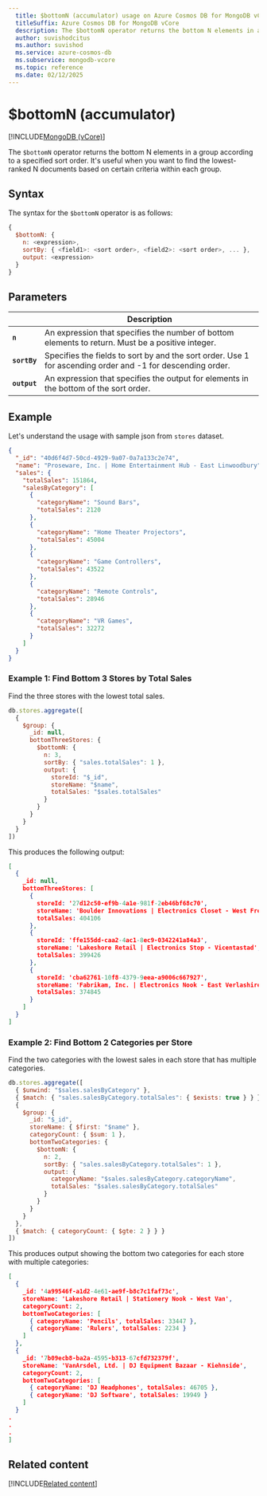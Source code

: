 ```yaml
---
  title: $bottomN (accumulator) usage on Azure Cosmos DB for MongoDB vCore
  titleSuffix: Azure Cosmos DB for MongoDB vCore
  description: The $bottomN operator returns the bottom N elements in a group according to a specified sort order.
  author: suvishodcitus
  ms.author: suvishod
  ms.service: azure-cosmos-db
  ms.subservice: mongodb-vcore
  ms.topic: reference
  ms.date: 02/12/2025
---
```


# $bottomN (accumulator)

[!INCLUDE[MongoDB (vCore)](~/reusable-content/ce-skilling/azure/includes/cosmos-db/includes/appliesto-mongodb-vcore.md)]

The `$bottomN` operator returns the bottom N elements in a group according to a specified sort order. It's useful when you want to find the lowest-ranked N documents based on certain criteria within each group.

## Syntax

The syntax for the `$bottomN` operator is as follows:

```javascript
{
  $bottomN: {
    n: <expression>,
    sortBy: { <field1>: <sort order>, <field2>: <sort order>, ... },
    output: <expression>
  }
}
```

## Parameters

| | Description |
| --- | --- |
| **`n`** | An expression that specifies the number of bottom elements to return. Must be a positive integer. |
| **`sortBy`** | Specifies the fields to sort by and the sort order. Use 1 for ascending order and -1 for descending order. |
| **`output`** | An expression that specifies the output for elements in the bottom of the sort order. |

## Example

Let's understand the usage with sample json from `stores` dataset.

```json
{
  "_id": "40d6f4d7-50cd-4929-9a07-0a7a133c2e74",
  "name": "Proseware, Inc. | Home Entertainment Hub - East Linwoodbury",
  "sales": {
    "totalSales": 151864,
    "salesByCategory": [
      {
        "categoryName": "Sound Bars",
        "totalSales": 2120
      },
      {
        "categoryName": "Home Theater Projectors",
        "totalSales": 45004
      },
      {
        "categoryName": "Game Controllers",
        "totalSales": 43522
      },
      {
        "categoryName": "Remote Controls",
        "totalSales": 28946
      },
      {
        "categoryName": "VR Games",
        "totalSales": 32272
      }
    ]
  }
}
```

### Example 1: Find Bottom 3 Stores by Total Sales

Find the three stores with the lowest total sales.

```javascript
db.stores.aggregate([
  {
    $group: {
      _id: null,
      bottomThreeStores: {
        $bottomN: {
          n: 3,
          sortBy: { "sales.totalSales": 1 },
          output: {
            storeId: "$_id",
            storeName: "$name",
            totalSales: "$sales.totalSales"
          }
        }
      }
    }
  }
])
```

This produces the following output:

```json
[
  {
    _id: null,
    bottomThreeStores: [
      {
        storeId: '27d12c50-ef9b-4a1e-981f-2eb46bf68c70',
        storeName: 'Boulder Innovations | Electronics Closet - West Freddy',
        totalSales: 404106
      },
      {
        storeId: 'ffe155dd-caa2-4ac1-8ec9-0342241a84a3',
        storeName: 'Lakeshore Retail | Electronics Stop - Vicentastad',
        totalSales: 399426
      },
      {
        storeId: 'cba62761-10f8-4379-9eea-a9006c667927',
        storeName: 'Fabrikam, Inc. | Electronics Nook - East Verlashire',
        totalSales: 374845
      }
    ]
  }
]
```

### Example 2: Find Bottom 2 Categories per Store

Find the two categories with the lowest sales in each store that has multiple categories.

```javascript
db.stores.aggregate([
  { $unwind: "$sales.salesByCategory" },
  { $match: { "sales.salesByCategory.totalSales": { $exists: true } } },
  {
    $group: {
      _id: "$_id",
      storeName: { $first: "$name" },
      categoryCount: { $sum: 1 },
      bottomTwoCategories: {
        $bottomN: {
          n: 2,
          sortBy: { "sales.salesByCategory.totalSales": 1 },
          output: {
            categoryName: "$sales.salesByCategory.categoryName",
            totalSales: "$sales.salesByCategory.totalSales"
          }
        }
      }
    }
  },
  { $match: { categoryCount: { $gte: 2 } } }
])
```

This produces output showing the bottom two categories for each store with multiple categories:

```json
[
  {
    _id: '4a99546f-a1d2-4e61-ae9f-b8c7c1faf73c',
    storeName: 'Lakeshore Retail | Stationery Nook - West Van',
    categoryCount: 2,
    bottomTwoCategories: [
      { categoryName: 'Pencils', totalSales: 33447 },
      { categoryName: 'Rulers', totalSales: 2234 }
    ]
  },
  {
    _id: '7b09ecb8-ba2a-4595-b313-67cfd732379f',
    storeName: 'VanArsdel, Ltd. | DJ Equipment Bazaar - Kiehnside',
    categoryCount: 2,
    bottomTwoCategories: [
      { categoryName: 'DJ Headphones', totalSales: 46705 },
      { categoryName: 'DJ Software', totalSales: 19949 }
    ]
  }
.
.
.
]
```

## Related content

[!INCLUDE[Related content](../includes/related-content.md)]
